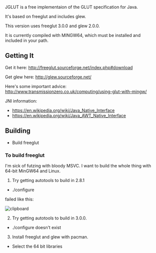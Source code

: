 JGLUT is a free implementaion of the GLUT specification for Java.

It's based on freeglut and includes glew.

This version uses freeglut 3.0.0 and glew 2.0.0.

It is currently compiled with MINGW64, which must be installed and included in your path.

## Getting It
Get it here: <http://freeglut.sourceforge.net/index.php#download>

Get glew here: <http://glew.sourceforge.net/>

Here's some important advice: <http://www.transmissionzero.co.uk/computing/using-glut-with-mingw/>

JNI information:
 * <https://en.wikipedia.org/wiki/Java_Native_Interface>
 * <https://en.wikipedia.org/wiki/Java_AWT_Native_Interface>

## Building
* Build freeglut

### To build freeglut 
I'm sick of futzing with bloody MSVC. I want to build the whole thing with 64-bit MinGW64 and Linux.
1. Try getting autotools to build in 2.8.1
  * ./configure

  failed like this:
  
  ![clipboard](http://i.imgur.com/gSGcgoA.png)

2. Try getting autotools to build in 3.0.0.
  * ./configure doesn't exist

3. Install freeglut and glew with pacman.
  * Select the 64 bit libraries